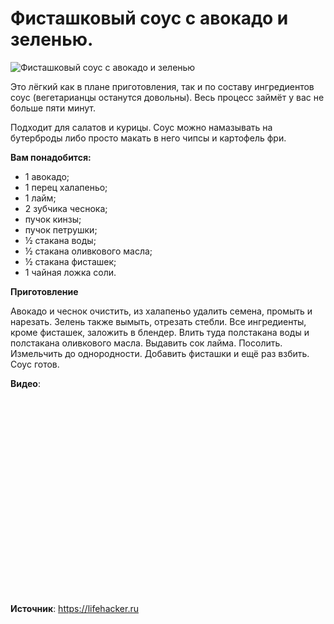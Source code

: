 # Фисташковый соус с авокадо и зеленью.
![Фисташковый соус с авокадо и зеленью](/images/Kulinar/Sous/fistash_avokado.jpg 'Фисташковый соус с авокадо и зеленью')

Это лёгкий как в плане приготовления, так и по составу ингредиентов соус (вегетарианцы останутся довольны). Весь процесс займёт у вас не больше пяти минут.

Подходит для салатов и курицы. Соус можно намазывать на бутерброды либо просто макать в него чипсы и картофель фри.

**Вам понадобится:**

- 1 авокадо;
- 1 перец халапеньо;
- 1 лайм;
- 2 зубчика чеснока;
- пучок кинзы;
- пучок петрушки;
- ½ стакана воды;
- ½ стакана оливкового масла;
- ½ стакана фисташек;
- 1 чайная ложка соли.

**Приготовление**

Авокадо и чеснок очистить, из халапеньо удалить семена, промыть и нарезать. Зелень также вымыть, отрезать стебли. Все ингредиенты, кроме фисташек, заложить в блендер. Влить туда полстакана воды и полстакана оливкового масла. Выдавить сок лайма. Посолить. Измельчить до однородности. Добавить фисташки и ещё раз взбить. Соус готов.

**Видео**:

<div class="youtube" id="KZuLsHG-s2A" style="width: 560px; height: 315px;"></div>

**Источник**: https://lifehacker.ru
